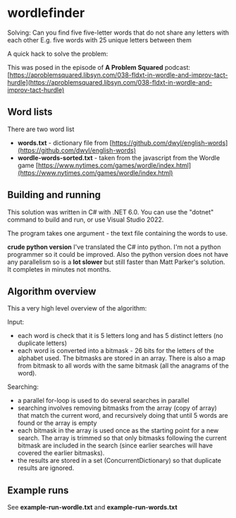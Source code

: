 # wordlefinder
Solving: Can you find five five-letter words that do not share any letters with each other E.g. five words with 25 unique letters between them

A quick hack to solve the problem:

This was posed in the episode of **A Problem Squared** podcast:
[https://aproblemsquared.libsyn.com/038-fldxt-in-wordle-and-improv-tact-hurdle](https://aproblemsquared.libsyn.com/038-fldxt-in-wordle-and-improv-tact-hurdle)

## Word lists

There are two word list

 - **words.txt** - dictionary file from [https://github.com/dwyl/english-words](https://github.com/dwyl/english-words)
 - **wordle-words-sorted.txt** - taken from the javascript from the Wordle game [https://www.nytimes.com/games/wordle/index.html](https://www.nytimes.com/games/wordle/index.html)

## Building and running
This solution was written in C# with .NET 6.0.  You can use the "dotnet" command to build and run, or use Visual Studio 2022.

The program takes one argument - the text file containing the words to use.

**crude python version** I've translated the C# into python. I'm not a python programmer so it could be improved. Also the python version
does not have any parallelism so is a **lot slower** but still faster than Matt Parker's solution. It completes in minutes not months.


## Algorithm overview

This a very high level overview of the algorithm:

Input:
 - each word is check that it is 5 letters long and has 5 distinct letters (no duplicate letters)
 - each word is converted into a bitmask - 26 bits for the letters of the alphabet used. The bitmasks are stored in an array. There is also a map from bitmask to all words with the same bitmask (all the anagrams of the word).

Searching:
 - a parallel for-loop is used to do several searches in parallel
 - searching involves removing bitmasks from the array (copy of array) that match the current word, and recursively doing that until 5 words are found or the array is empty
 - each bitmask in the array is used once as the starting point for a new search.  The array is trimmed so that only bitmasks following the current bitmask are included in the search (since earlier searches will have covered the earlier bitmasks).
 - the results are stored in a set (ConcurrentDictionary) so that duplicate results are ignored.

## Example runs

See **example-run-wordle.txt** and **example-run-words.txt**
